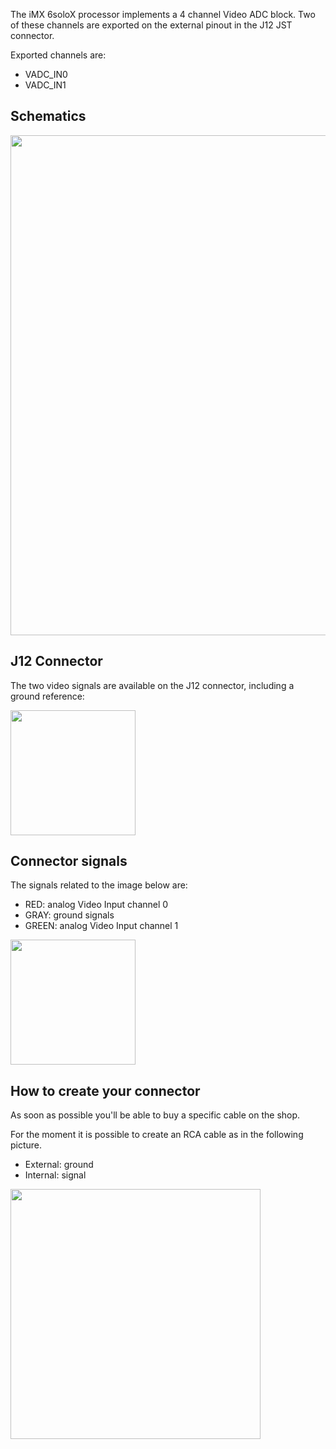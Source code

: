 The iMX 6soloX processor implements a 4 channel Video ADC block. Two of these channels are exported on the external pinout in the J12 JST connector.

Exported channels are:
* VADC_IN0
* VADC_IN1

## Schematics

<img style="width:800px;" src="../img/gionji/DOCS_vadc_sch.PNG">


## J12 Connector
The two video signals are available on the J12 connector, including a ground reference:

<img style="width:200px;" src="../img/gionji/DOCS_vadc_piamont.PNG">


## Connector signals
The signals related to the image below are:
* RED: analog Video Input channel 0
* GRAY: ground signals
* GREEN: analog Video Input channel 1

<img style="width:200px;" src="../img/gionji/DOCS_vadc_piamont2.PNG">


## How to create your connector
As soon as possible you'll be able to buy a specific cable on the shop.

For the moment it is possible to create an RCA cable as in the following picture. 
* External: ground
* Internal: signal

<img style="width:400px;" src="../img/gionji/DOCS_vadc_rca.PNG">


